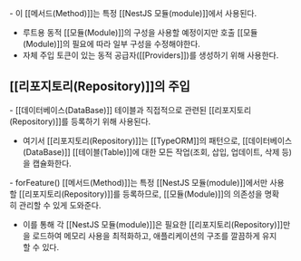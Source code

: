 - 이 [[메서드(Method)]]는 특정 [[NestJS 모듈(module)]]에서 사용된다.
- 루트용 동적 [[모듈(Module)]]의 구성을 사용할 예정이지만 호출 [[모듈(Module)]]의 필요에 따라 일부 구성을 수정해야한다.  
- 자체 주입 토큰이 있는 동적 공급자([[Providers]])를 생성하기 위해 사용한다.


## [[리포지토리(Repository)]]의 주입

- [[데이터베이스(DataBase)]] 테이블과 직접적으로 관련된 [[리포지토리(Repository)]]를 등록하기 위해 사용된다.
- 여기서 [[리포지토리(Repository)]]는 [[TypeORM]]의 패턴으로, [[데이터베이스(DataBase)]] [[테이블(Table)]]에 대한 모든 작업(조회, 삽입, 업데이트, 삭제 등)을 캡슐화한다.

- forFeature() [[메서드(Method)]]는 특정 [[NestJS 모듈(module)]]에서만 사용할 [[리포지토리(Repository)]]를 등록하므로, [[모듈(Module)]]의 의존성을 명확히 관리할 수 있게 도와준다.
- 이를 통해 각 [[NestJS 모듈(module)]]은 필요한 [[리포지토리(Repository)]]만을 로드하여 메모리 사용을 최적화하고, 애플리케이션의 구조를 깔끔하게 유지할 수 있다.